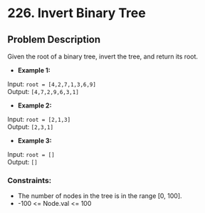 # 226. Invert Binary Tree

## Problem Description
Given the root of a binary tree, invert the tree, and return its root.

 
- **Example 1:**

Input: `root = [4,2,7,1,3,6,9]`\
Output: `[4,7,2,9,6,3,1]`

- **Example 2:**

Input: `root = [2,1,3]`\
Output: `[2,3,1]`

- **Example 3:**

Input: `root = []`\
Output: `[]`
 

### Constraints:

- The number of nodes in the tree is in the range [0, 100].
- -100 <= Node.val <= 100